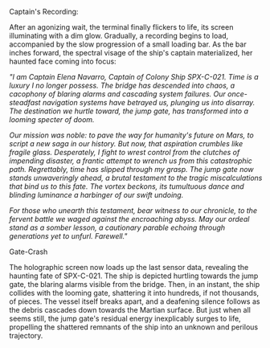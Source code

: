 Captain's Recording:

After an agonizing wait, the terminal finally flickers to life, its screen illuminating with a dim glow. Gradually, a recording begins to load, accompanied by the slow progression of a small loading bar. As the bar inches forward, the spectral visage of the ship's captain materialized, her haunted face coming into focus:

*"I am Captain Elena Navarro, Captain of Colony Ship SPX-C-021. Time is a luxury I no longer possess. The bridge has descended into chaos, a cacophony of blaring alarms and cascading system failures. Our once-steadfast navigation systems have betrayed us, plunging us into disarray. The destination we hurtle toward, the jump gate, has transformed into a looming specter of doom.*

*Our mission was noble: to pave the way for humanity's future on Mars, to script a new saga in our history. But now, that aspiration crumbles like fragile glass. Desperately, I fight to wrest control from the clutches of impending disaster, a frantic attempt to wrench us from this catastrophic path. Regrettably, time has slipped through my grasp. The jump gate now stands unwaveringly ahead, a brutal testament to the tragic miscalculations that bind us to this fate. The vortex beckons, its tumultuous dance and blinding luminance a harbinger of our swift undoing.*

*For those who unearth this testament, bear witness to our chronicle, to the fervent battle we waged against the encroaching abyss. May our ordeal stand as a somber lesson, a cautionary parable echoing through generations yet to unfurl. Farewell."*

Gate-Crash

The holographic screen now loads up the last sensor data, revealing the haunting fate of SPX-C-021. The ship is depicted hurtling towards the jump gate, the blaring alarms visible from the bridge. Then, in an instant, the ship collides with the looming gate, shattering it into hundreds, if not thousands, of pieces. The vessel itself breaks apart, and a deafening silence follows as the debris cascades down towards the Martian surface. But just when all seems still, the jump gate's residual energy inexplicably surges to life, propelling the shattered remnants of the ship into an unknown and perilous trajectory.
